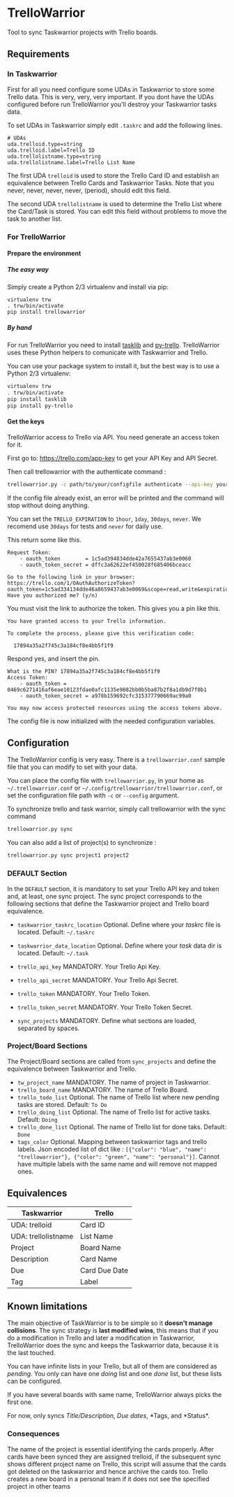 # TrelloWarrior

Tool to sync Taskwarrior projects with Trello boards.

## Requirements

### In Taskwarrior

First for all you need configure some UDAs in Taskwarrior to store some
Trello data. This is very, very, very important. If you dont have the UDAs
configured before run TrelloWarrior you'll destroy your Taskwarrior tasks
data.

To set UDAs in Taskwarrior simply edit `.taskrc` and add the following
lines.

```
# UDAs
uda.trelloid.type=string
uda.trelloid.label=Trello ID
uda.trellolistname.type=string
uda.trellolistname.label=Trello List Name
```

The first UDA `trelloid` is used to store the Trello Card ID and establish
an equivalence between Trello Cards and Taskwarrior Tasks. Note that you
never, never, never, never, (period), should edit this field.

The second UDA `trellolistname` is used to determine the Trello List where
the Card/Task is stored. You can edit this field without problems to move
the task to another list.

### For TrelloWarrior

#### Prepare the environment

##### The easy way

Simply create a Python 2/3 virtualenv and install via pip:

```
virtualenv trw
. trw/bin/activate
pip install trellowarrior
```

##### By hand

For run TrelloWarrior you need to install
[tasklib](https://github.com/robgolding63/tasklib) and
[py-trello](https://github.com/sarumont/py-trello). TrelloWarrior uses these
Python helpers to comunicate with Taskwarrior and Trello.

You can use your package system to install it, but the best way is to use
a Python 2/3 virtualenv:

```sh
virtualenv trw
. trw/bin/activate
pip install tasklib
pip install py-trello
```

#### Get the keys

TrelloWarrior access to Trello via API. You need generate an access token
for it.

First go to: https://trello.com/app-key to get your API Key and API Secret.

Then call trellowarrior with the authenticate command :

```sh
trellowarrior.py -c path/to/your/configfile authenticate --api-key your_api_key --api-key-secret your_api_secret --trello-name TrelloWarrior --expiration 30days
```

If the config file already exist, an error will be printed and the command will stop without doing anything.

You can set the `TRELLO_EXPIRATION` to `1hour`, `1day`, `30days`,
`never`. We recomend use `30days` for tests and `never` for daily use.

This return some like this.

```
Request Token:
    - oauth_token        = 1c5ad394834dde42a7655437ab3e0060
    - oauth_token_secret = dffc3a62622ef450028f685406bceacc

Go to the following link in your browser:
https://trello.com/1/OAuthAuthorizeToken?oauth_token=1c5ad334134dde46a8659437ab3e0069&scope=read,write&expiration=30days&name=trellowarrior
Have you authorized me? (y/n)
```

You must visit the link to authorize the token. This gives you a pin like
this.

```
You have granted access to your Trello information.

To complete the process, please give this verification code:

  17894a35a2f745c3a184cf8e4bb5f1f9
```

Respond yes, and insert the pin.

```
What is the PIN? 17894a35a2f745c3a184cf8e4bb5f1f9
Access Token:
    - oauth_token = 0469c6271416af6eae10123fdae0afc1135e9082bb0b5ba87b2f8a1db9d7f0b1
    - oauth_token_secret = a978b159692cfc315377790669ac99a0

You may now access protected resources using the access tokens above.
```

The config file is now initialized with the needed configuration variables.

## Configuration

The TrelloWarrior config is very easy. There is a `trellowarrior.conf`
sample file that you can modify to set with your data.

You can place the config file with `trellowarrior.py`, in your home as
`~/.trellowarrior.conf` or `~/.config/trellowarrior/trellowarrior.conf`, or
set the configuration file path with `-c` or `--config` argument.

To synchronize trello and task warrior, simply call trellowarrior with the sync command

```sh
trellowarrior.py sync
```

You can also add a list of project(s) to synchronize :

```sh
trellowarrior.py sync project1 project2
```

### DEFAULT Section

In the `DEFAULT` section, it is mandatory to set your Trello API key and
token and, at least, one sync project.
The sync project corresponds to the following sections
that define the Taskwarrior project and Trello board equivalence.

- `taskwarrior_taskrc_location` Optional. Define where your _taskrc_ file is located. Default: `~/.taskrc`
- `taskwarrior_data_location` Optional. Define where your _task_ data dir is located. Default: `~/.task`

- `trello_api_key` MANDATORY. Your Trello Api Key.
- `trello_api_secret` MANDATORY. Your Trello Api Secret.
- `trello_token` MANDATORY. Your Trello Token.
- `trello_token_secret` MANDATORY. Your Trello Token Secret.

- `sync_projects` MANDATORY. Define what sections are loaded, separated by spaces.

### Project/Board Sections

The Project/Board sections are called from `sync_projects` and define the
equivalence between Taskwarrior and Trello.

- `tw_project_name` MANDATORY. The name of project in Taskwarrior.
- `trello_board_name` MANDATORY. The name of Trello Board.
- `trello_todo_list` Optional. The name of Trello list where new pending tasks are stored. Default: `To Do`
- `trello_doing_list` Optional. The name of Trello list for active tasks. Default: `Doing`
- `trello_done_list` Optional. The name of Trello list for done taks. Default: `Done`
- `tags_color` Optional. Mapping between taskwarrior tags and trello labels. Json encoded list of dict like : `[{"color": "blue", "name": "trellowarrior"}, {"color": "green", "name": "personal"}]`. Cannot have multiple labels with the same name and will remove not mapped ones.

## Equivalences

| Taskwarrior         | Trello        |
| ------------------- | ------------- |
| UDA: trelloid       | Card ID       |
| UDA: trellolistname | List Name     |
| Project             | Board Name    |
| Description         | Card Name     |
| Due                 | Card Due Date |
| Tag                 | Label         |

## Known limitations

The main objective of TaskWarrior is to be simple so it **doesn't manage
collisions**. The sync strategy is **last modified wins**, this means that if
you do a modification in Trello and later a modification in Taskwarrior,
TrelloWarrior does the sync and keeps the Taskwarrior data, because it is
the last touched.

You can have infinite lists in your Trello, but all of them are considered
as _pending_. You only can have one _doing_ list and one _done_ list, but
these lists can be configured.

If you have several boards with same name, TrelloWarrior always picks the
first one.

For now, only syncs _Title/Description_, _Due dates_, *Tags, and *Status\*.

### Consequences

The name of the project is essential identifying the cards properly. After cards have been synced they are assigned trelloid, if the subsequent sync shows different project name on Trello, this script will assume that the cards got deleted on the taskwarrior and hence archive the cards too. Trello creates a new board in a personal team if it does not see the specified project in other teams
